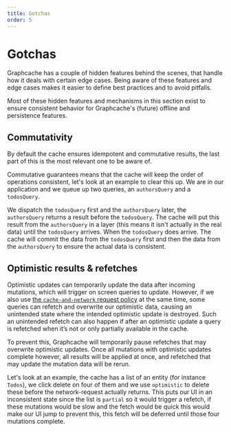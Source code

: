 ```yaml
---
title: Gotchas
order: 5
---
```


# Gotchas

Graphcache has a couple of hidden features behind the scenes, that handle how it deals with certain edge cases.
Being aware of these features and edge cases makes it easier to define best practices and to avoid pitfalls.

Most of these hidden features and mechanisms in this section exist to ensure consistent behavior for Graphcache's (future) offline and persistence features.

## Commutativity

By default the cache ensures idempotent and commutative results, the last part of this
is the most relevant one to be aware of.

Commutative guarantees means that the cache will keep the order of operations consistent, let's look
at an example to clear this up.
We are in our application and we queue up two queries, an `authorsQuery` and a `todosQuery`.

We dispatch the `todosQuery` first and the `authorsQuery` later, the `authorsQuery` returns a result
before the `todosQuery`. The cache will put this result from the `authorsQuery` in a
layer (this means it isn't actually in the real data) until the `todosQuery` arrives.
When the `todosQuery` does arrive. The cache will commit the data from the `todosQuery` first and
then the data from the `authorsQuery` to ensure the actual data is consistent.

## Optimistic results & refetches

Optimistic updates can temporarily update the data after incoming mutations, which will trigger on screen queries to update.
However, if we also use [the `cache-and-network` request policy](../basics/queries.md#request-policies) at the same time, some queries can refetch and overwrite our optimistic data,
causing an unintended state where the intended optimistic update is destroyed.
Such an unintended refetch can also happen if after an optimistic update a query is refetched when it’s not or
only partially available in the cache.

To prevent this, Graphcache will temporarily pause refetches that may overwrite optimistic updates.
Once all mutations with optimistic updates complete however, all results will be applied at once,
and refetched that may update the mutation data will be rerun.

Let's look at an example, the cache has a list of an entity (for instance `Todos`), we click delete on four of them and we use `optimistic` to
delete these before the network-request actually returns. This puts our UI in an inconsistent state since the list is `partial`
so it would trigger a refetch, if these mutations would be slow and the fetch would be quick this would make our UI jump
to prevent this, this fetch will be deferred until those four mutations complete.
